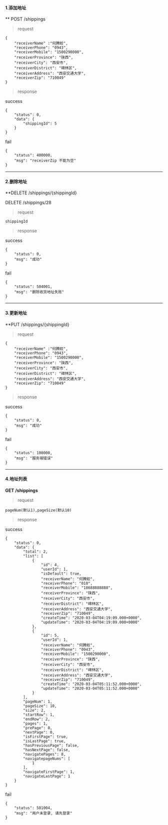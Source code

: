 #### 1.添加地址

** POST /shippings


> request

```
{
	"receiverName" :"何腾蛟",
	"receiverPhone": "0943",
	"receiverMobile": "1500290000",
	"receiverProvince": "陕西",
	"receiverCity": "西安市",
	"receiverDistrict": "碑林区",
	"receiverAddress": "西安交通大学",
	"receiverZip": "710049"
}
```

> response

success

```
{
    "status": 0,
    "data": {
        "shippingId": 5
    }
}
```

fail
```
{
    "status": 400000,
    "msg": "receiverZip 不能为空"
}
```


------


#### 2.删除地址

**DELETE /shippings/{shippingId}

DELETE /shippings/28

> request

```
shippingId
```

> response

success

```
{
    "status": 0,
    "msg": "成功"
}
```

fail
```
{
    "status": 504001,
    "msg": "删除收货地址失败"
}
```


------


#### 3.更新地址

**PUT /shippings/{shippingId}

> request

```
{
	"receiverName" :"何腾蛟",
	"receiverPhone": "0943",
	"receiverMobile": "1500290000",
	"receiverProvince": "陕西",
	"receiverCity": "西安市",
	"receiverDistrict": "碑林区",
	"receiverAddress": "西安交通大学",
	"receiverZip": "710049"
}
```

> response

success

```
{
    "status": 0,
    "msg": "成功"
}
```

fail
```
{
    "status": 100000,
    "msg": "服务端错误"
}
```


------


#### 4.地址列表

**GET /shippings**

> request

```
pageNum(默认1),pageSize(默认10)
```

> response

success

```
{
    "status": 0,
    "data": {
        "total": 2,
        "list": [
            {
                "id": 4,
                "userId": 1,
                "isDefault": true,
                "receiverName": "何腾蛟",
                "receiverPhone": "010",
                "receiverMobile": "18688888888",
                "receiverProvince": "陕西",
                "receiverCity": "西安市",
                "receiverDistrict": "碑林区",
                "receiverAddress": "西安交通大学",
                "receiverZip": "710049",
                "createTime": "2020-03-04T04:19:09.000+0000",
                "updateTime": "2020-03-04T04:19:09.000+0000"
            },
            {
                "id": 5,
                "userId": 1,
                "receiverName": "何腾蛟",
                "receiverPhone": "0943",
                "receiverMobile": "1500290000",
                "receiverProvince": "陕西",
                "receiverCity": "西安市",
                "receiverDistrict": "碑林区",
                "receiverAddress": "西安交通大学",
                "receiverZip": "710049",
                "createTime": "2020-03-04T05:11:52.000+0000",
                "updateTime": "2020-03-04T05:11:52.000+0000"
            }
        ],
        "pageNum": 1,
        "pageSize": 10,
        "size": 2,
        "startRow": 1,
        "endRow": 2,
        "pages": 1,
        "prePage": 0,
        "nextPage": 0,
        "isFirstPage": true,
        "isLastPage": true,
        "hasPreviousPage": false,
        "hasNextPage": false,
        "navigatePages": 8,
        "navigatepageNums": [
            1
        ],
        "navigateFirstPage": 1,
        "navigateLastPage": 1
    }
}
```

fail
```
{
    "status": 501004,
    "msg": "用户未登录, 请先登录"
}
```
